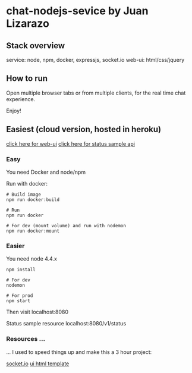# chat-nodejs-sevice by Juan Lizarazo

## Stack overview

service: node, npm, docker, expressjs, socket.io
web-ui: html/css/jquery

## How to run

Open multiple browser tabs or from multiple clients,
for the real time chat experience.

Enjoy!

## Easiest (cloud version, hosted in heroku)

[click here for web-ui](http://chat-nodejs-service.herokuapp.com/)
[click here for status sample api](http://chat-nodejs-service.herokuapp.com/v1/status)

### Easy

You need Docker and node/npm

Run with docker:

    # Build image
    npm run docker:build

    # Run
    npm run docker

    # For dev (mount volume) and run with nodemon
    npm run docker:mount

### Easier

You need node 4.4.x

    npm install

    # For dev
    nodemon

    # For prod
    npm start

Then visit localhost:8080

Status sample resource
localhost:8080/v1/status

### Resources ...

... I used to speed things up and make this a 3 hour
project:

[socket.io](http://socket.io/get-started/)
[ui html template](https://codepen.io/Varo/pen/gbZzgr)
